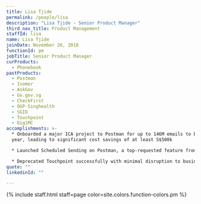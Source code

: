 ```yaml
---
title: Lisa Tjide
permalink: /people/lisa
description: "Lisa Tjide - Senior Product Manager"
third_nav_title: Product Management
staffId: lisa
name: Lisa Tjide
joinDate: November 26, 2018
functionId: pm
jobTitle: Senior Product Manager
curProducts:
  - Phonebook
pastProducts:
  - Postman
  - Isomer
  - AskGov
  - Go.gov.sg
  - CheckFirst
  - OGP-Singhealth
  - SGID
  - Touchpoint
  - DigiMC
accomplishments: >-
  * Onboarded a major ICA project to Postman for up to 146M emails to be sent a
  year, leading to significant cost savings of at least S$500k

  * Launched Scheduled Sending on Postman, a top-requested feature from users

  * Deprecated Touchpoint successfully with minimal disruption to business stakeholders and users
quote: ""
linkedinId: ""

---
```


{% include staff.html staff=page color=site.colors.function-colors.pm %}
